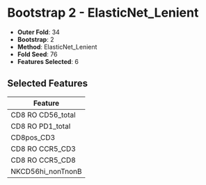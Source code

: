 # Bootstrap 2 - ElasticNet_Lenient

- **Outer Fold**: 34
- **Bootstrap**: 2
- **Method**: ElasticNet_Lenient
- **Fold Seed**: 76
- **Features Selected**: 6

## Selected Features

| Feature |
|---------|
| CD8 RO CD56_total |
| CD8 RO PD1_total |
| CD8pos_CD3 |
| CD8 RO CCR5_CD3 |
| CD8 RO CCR5_CD8 |
| NKCD56hi_nonTnonB |
